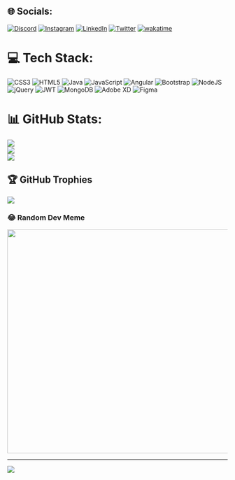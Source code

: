 


## 🌐 Socials:
[![Discord](https://img.shields.io/badge/Discord-%237289DA.svg?logo=discord&logoColor=white)](htttps://discord.gg/SeN#6672) [![Instagram](https://img.shields.io/badge/Instagram-%23E4405F.svg?logo=Instagram&logoColor=white)](https://instagram.com/saleh_alsaggaf) [![LinkedIn](https://img.shields.io/badge/LinkedIn-%230077B5.svg?logo=linkedin&logoColor=white)](https://linkedin.com/in/https://www.linkedin.com/in/saleh-alsaggaf-38975a168) [![Twitter](https://img.shields.io/badge/Twitter-%231DA1F2.svg?logo=Twitter&logoColor=white)](https://twitter.com/https://twitter.com/saleh_alsaggaf1?s=09) 
[![wakatime](https://wakatime.com/badge/user/cc3731f3-e256-45f9-8415-90c89e47321b.svg)](https://wakatime.com/@cc3731f3-e256-45f9-8415-90c89e47321b)

# 💻 Tech Stack:
![CSS3](https://img.shields.io/badge/css3-%231572B6.svg?style=for-the-badge&logo=css3&logoColor=white) ![HTML5](https://img.shields.io/badge/html5-%23E34F26.svg?style=for-the-badge&logo=html5&logoColor=white) ![Java](https://img.shields.io/badge/java-%23ED8B00.svg?style=for-the-badge&logo=java&logoColor=white) ![JavaScript](https://img.shields.io/badge/javascript-%23323330.svg?style=for-the-badge&logo=javascript&logoColor=%23F7DF1E) ![Angular](https://img.shields.io/badge/angular-%23DD0031.svg?style=for-the-badge&logo=angular&logoColor=white) ![Bootstrap](https://img.shields.io/badge/bootstrap-%23563D7C.svg?style=for-the-badge&logo=bootstrap&logoColor=white) ![NodeJS](https://img.shields.io/badge/node.js-6DA55F?style=for-the-badge&logo=node.js&logoColor=white) ![jQuery](https://img.shields.io/badge/jquery-%230769AD.svg?style=for-the-badge&logo=jquery&logoColor=white) ![JWT](https://img.shields.io/badge/JWT-black?style=for-the-badge&logo=JSON%20web%20tokens) ![MongoDB](https://img.shields.io/badge/MongoDB-%234ea94b.svg?style=for-the-badge&logo=mongodb&logoColor=white) ![Adobe XD](https://img.shields.io/badge/Adobe%20XD-470137?style=for-the-badge&logo=Adobe%20XD&logoColor=#FF61F6) 	![Figma](https://img.shields.io/badge/figma-%23F24E1E.svg?style=for-the-badge&logo=figma&logoColor=white)
# 📊 GitHub Stats:
![](https://github-readme-stats.vercel.app/api?username=SEN75&theme=synthwave&hide_border=true&include_all_commits=true&count_private=true)<br/>
![](https://github-readme-streak-stats.herokuapp.com/?user=SEN75&theme=synthwave&hide_border=true)<br/>
![](https://github-readme-stats.vercel.app/api/top-langs/?username=SEN75&theme=synthwave&hide_border=true&include_all_commits=true&count_private=true&layout=compact)

## 🏆 GitHub Trophies
![](https://github-profile-trophy.vercel.app/?username=SEN75&theme=dracula&no-frame=true&no-bg=true&margin-w=4)

### 😂 Random Dev Meme
<img src="https://random-memer.herokuapp.com/" width="512px"/>

---
[![](https://visitcount.itsvg.in/api?id=SEN75&icon=0&color=0)](https://visitcount.itsvg.in)

<!-- Proudly created with GPRM ( https://gprm.itsvg.in ) -->

